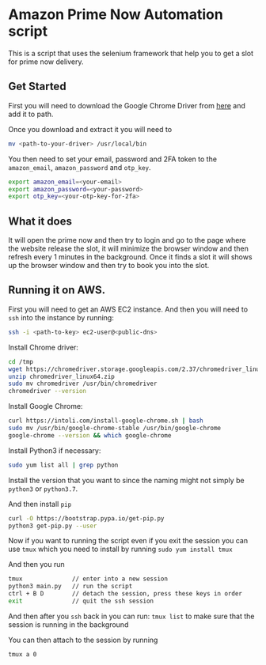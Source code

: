# Amazon Prime Now Automation script
This is a script that uses the selenium framework that help you to get a slot for prime now delivery.

## Get Started
First you will need to download the Google Chrome Driver from [here](https://chromedriver.chromium.org/downloads) and add it to path.

Once you download and extract it you will  need to
```bash
mv <path-to-your-driver> /usr/local/bin
```

You then need to set your email, password and 2FA token to the `amazon_email`, `amazon_password` and `otp_key`.
```bash
export amazon_email=<your-email>
export amazon_password=<your-password>
export otp_key=<your-otp-key-for-2fa>
```

## What it does
It will open the prime now and then try to login and go to the page where the website release the slot, it will minimize the browser window and then refresh every 1 minutes in the background. Once it finds a slot it will shows up the browser window and then try to book you into the slot.

## Running it on AWS.
First you will need to get an AWS EC2 instance.
And then you will need to `ssh` into the instance by running:
```bash
ssh -i <path-to-key> ec2-user@<public-dns>
```

Install Chrome driver:

```bash
cd /tmp
wget https://chromedriver.storage.googleapis.com/2.37/chromedriver_linux64.zip
unzip chromedriver_linux64.zip
sudo mv chromedriver /usr/bin/chromedriver
chromedriver --version 
```

Install Google Chrome:
```bash
curl https://intoli.com/install-google-chrome.sh | bash
sudo mv /usr/bin/google-chrome-stable /usr/bin/google-chrome
google-chrome --version && which google-chrome
```

Install Python3 if necessary:
```bash
sudo yum list all | grep python
```
Install the version that you want to since the naming might not simply
be `python3` or `python3.7`.

And then install `pip`
```bash
curl -O https://bootstrap.pypa.io/get-pip.py
python3 get-pip.py --user
```

Now if you want to running the script even if you exit the session you can use
`tmux` which you need to install by running `sudo yum install tmux`

And then you run
```bash
tmux              // enter into a new session
python3 main.py   // run the script
ctrl + B D        // detach the session, press these keys in order
exit              // quit the ssh session
```
And then after you `ssh` back in you can run: `tmux list` to make sure that
the session is running in the background

You can then attach to the session by running
```bash
tmux a 0
```



